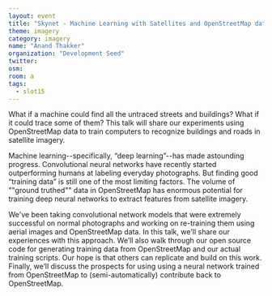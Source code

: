 ```yaml
---
layout: event
title: "Skynet - Machine Learning with Satellites and OpenStreetMap data"
theme: imagery
category: imagery
name: "Anand Thakker"
organization: "Development Seed"
twitter:
osm:
room: a
tags:
  - slot15
---
```

What if a machine could find all the untraced streets and buildings?  What if it could trace some of them?  This talk will share our experiments using OpenStreetMap data to train computers to recognize buildings and roads in satellite imagery.

Machine learning--specifically, “deep learning”--has made astounding progress.  Convolutional neural networks have recently started outperforming humans at labeling everyday photographs.  But finding good “training data” is still one of the most limiting factors.  The volume of ""ground truthed"" data in OpenStreetMap has enormous potential for training deep neural networks to extract features from satellite imagery.

We've been taking convolutional network models that were extremely successful on normal photographs and working on re-training them using aerial images and OpenStreetMap data. In this talk, we'll share our experiences with this approach.  We’ll also walk through our open source code for generating training data from OpenStreetMap and our actual training scripts. Our hope is that others can replicate and build on this work.  Finally, we’ll discuss the prospects for using using a neural network trained from OpenStreetMap to (semi-automatically) contribute back to OpenStreetMap.